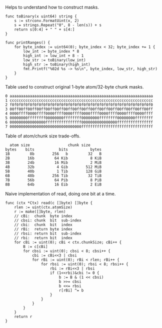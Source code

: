 Helps to understand how to construct masks.

    func toBinary(x uint64) string {
        s := strconv.FormatUint(x, 2)
        s = strings.Repeat("0", 8 - len(s)) + s
        return s[0:4] + " " + s[4:]
    }
    
    func printRanges() {
        for byte_index := uint64(0); byte_index < 32; byte_index += 1 {
            low_int := byte_index * 8
            high_int := low_int + 8 - 1
            low_str := toBinary(low_int)
            high_str := toBinary(high_int)
            fmt.Printf("%02d %s -> %s\n", byte_index, low_str, high_str)
        }
    }

Table used to construct original 1-byte atom/32-byte chunk masks.

    0 aaaaaaaaaaaaaaaaaaaaaaaaaaaaaaaaaaaaaaaaaaaaaaaaaaaaaaaaaaaaaaaa
    1 cccccccccccccccccccccccccccccccccccccccccccccccccccccccccccccccc
    2 f0f0f0f0f0f0f0f0f0f0f0f0f0f0f0f0f0f0f0f0f0f0f0f0f0f0f0f0f0f0f0f0
    3 00ff00ff00ff00ff00ff00ff00ff00ff00ff00ff00ff00ff00ff00ff00ff00ff
    4 0000ffff0000ffff0000ffff0000ffff0000ffff0000ffff0000ffff0000ffff
    5 00000000ffffffff00000000ffffffff00000000ffffffff00000000ffffffff
    6 0000000000000000ffffffffffffffff0000000000000000ffffffffffffffff
    7 00000000000000000000000000000000ffffffffffffffffffffffffffffffff

Table of atom/chunk size trade-offs.

      atom size                 chunk size
    bytes    bits           bits          bytes
    1B         8b        256   b         32   B
    2B        16b         64 Kib          8 KiB
    3B        24b         16 Mib          2 MiB
    4B        32b          4 Gib        512 MiB
    5B        40b          1 Tib        128 GiB
    6B        48b        256 Tib         32 TiB
    7B        56b         64 Pib          8 PiB
    8B        64b         16 Eib          2 EiB

Naive implementation of read, doing one bit at a time.

    func (ctx *Ctx) read(c []byte) []byte {
        rlen := uint(ctx.atomSize)
        r := make([]byte, rlen)
        // cBi:  chunk  byte index
        // cbsi: chunk  bit  sub-index
        // cbi:  chunk  bit  index
        // rBi:  return byte index
        // rbsi: return bit  sub-index
        // rbi:  return bit  index
        for cBi := uint(0); cBi < ctx.chunkSize; cBi++ {
            B := c[cBi]
            for cbsi := uint(0); cbsi < 8; cbsi++ {
                cbi := cBi<<3 | cbsi
                for rBi := uint(0); rBi < rlen; rBi++ {
                    for rbsi := uint(0); rbsi < 8; rbsi++ {
                        rbi := rBi<<3 | rbsi
                        if (1<<rbi)&cbi != 0 {
                            b := B & (1 << cbsi)
                            b >>= cbsi
                            b <<= rbsi
                            r[rBi] ^= b
                        }
                    }
                }
            }
        }
        return r
    }
